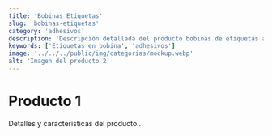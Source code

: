 ```yaml
---
title: 'Bobinas Etiquetas'
slug: 'bobinas-etiquetas'
category: 'adhesivos'
description: 'Descripción detallada del producto bobinas de etiquetas adhesivas'
keywords: ['Etiquetas en bobina', 'adhesivos']
image: '../../../public/img/categorias/mockup.webp'
alt: 'Imagen del producto 2'
---
```

# Producto 1
Detalles y características del producto...